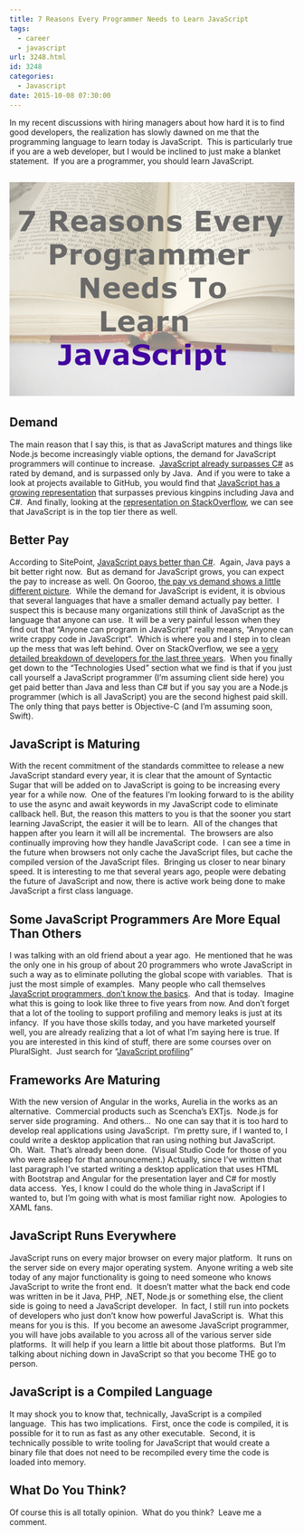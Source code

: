 ```yaml
---
title: 7 Reasons Every Programmer Needs to Learn JavaScript
tags:
  - career
  - javascript
url: 3248.html
id: 3248
categories:
  - Javascript
date: 2015-10-08 07:30:00
---
```


In my recent discussions with hiring managers about how hard it is to find good developers, the realization has slowly dawned on me that the programming language to learn today is JavaScript.  This is particularly true if you are a web developer, but I would be inclined to just make a blanket statement.  If you are a programmer, you should learn JavaScript.

![image](/uploads/2015/10/image.png "image")
-------------------------------------------------------------------------

Demand
------

The main reason that I say this, is that as JavaScript matures and things like Node.js become increasingly viable options, the demand for JavaScript programmers will continue to increase.  [JavaScript already surpasses C#](//www.codingdojo.com/blog/8-most-in-demand-programming-languages-of-2015/) as rated by demand, and is surpassed only by Java.  And if you were to take a look at projects available to GitHub, you would find that [JavaScript has a growing representation](//github.com/blog/2047-language-trends-on-github) that surpasses previous kingpins including Java and C#.  And finally, looking at the [representation on StackOverflow](//redmonk.com/sogrady/2014/01/22/language-rankings-1-14/), we can see that JavaScript is in the top tier there as well.

Better Pay
----------

According to SitePoint, [JavaScript pays better than C#](//www.sitepoint.com/best-programming-language-learn-2015-job-demand-salaries/).  Again, Java pays a bit better right now.  But as demand for JavaScript grows, you can expect the pay to increase as well. On Gooroo, [the pay vs demand shows a little different picture](//gooroo.io/GoorooTHINK/Article/16300/Programming-languages--salaries-and-demand-May-2015/18672#.VhARuXpVhBc).  While the demand for JavaScript is evident, it is obvious that several languages that have a smaller demand actually pay better.  I suspect this is because many organizations still think of JavaScript as the language that anyone can use.  It will be a very painful lesson when they find out that “Anyone can program in JavaScript” really means, “Anyone can write crappy code in JavaScript”.  Which is where you and I step in to clean up the mess that was left behind. Over on StackOverflow, we see a [very detailed breakdown of developers for the last three years](//stackoverflow.com/research/developer-survey-2015).  When you finally get down to the “Technologies Used” section what we find is that if you just call yourself a JavaScript programmer (I’m assuming client side here) you get paid better than Java and less than C# but if you say you are a Node.js programmer (which is all JavaScript) you are the second highest paid skill.  The only thing that pays better is Objective-C (and I’m assuming soon, Swift).

JavaScript is Maturing
----------------------

With the recent commitment of the standards committee to release a new JavaScript standard every year, it is clear that the amount of Syntactic Sugar that will be added on to JavaScript is going to be increasing every year for a while now.  One of the features I’m looking forward to is the ability to use the async and await keywords in my JavaScript code to eliminate callback hell. But, the reason this matters to you is that the sooner you start learning JavaScript, the easier it will be to learn.  All of the changes that happen after you learn it will all be incremental.  The browsers are also continually improving how they handle JavaScript code.  I can see a time in the future when browsers not only cache the JavaScript files, but cache the compiled version of the JavaScript files.  Bringing us closer to near binary speed. It is interesting to me that several years ago, people were debating the future of JavaScript and now, there is active work being done to make JavaScript a first class language.

Some JavaScript Programmers Are More Equal Than Others
------------------------------------------------------

I was talking with an old friend about a year ago.  He mentioned that he was the only one in his group of about 20 programmers who wrote JavaScript in such a way as to eliminate polluting the global scope with variables.  That is just the most simple of examples.  Many people who call themselves [JavaScript programmers, don’t know the basics](/7-javascript-interview-questions-to-weed-out-imposters/).  And that is today.  Imagine what this is going to look like three to five years from now. And don’t forget that a lot of the tooling to support profiling and memory leaks is just at its infancy.  If you have those skills today, and you have marketed yourself well, you are already realizing that a lot of what I’m saying here is true. If you are interested in this kind of stuff, there are some courses over on PluralSight.  Just search for “[JavaScript profiling](/pluralsightJSProfiling)”

Frameworks Are Maturing
-----------------------

With the new version of Angular in the works, Aurelia in the works as an alternative.  Commercial products such as Scencha’s EXTjs.  Node.js for server side programing.  And others…  No one can say that it is too hard to develop real applications using JavaScript.  I’m pretty sure, if I wanted to, I could write a desktop application that ran using nothing but JavaScript.  Oh.  Wait.  That’s already been done.  (Visual Studio Code for those of you who were asleep for that announcement.) Actually, since I’ve written that last paragraph I’ve started writing a desktop application that uses HTML with Bootstrap and Angular for the presentation layer and C# for mostly data access.  Yes, I know I could do the whole thing in JavaScript if I wanted to, but I’m going with what is most familiar right now.  Apologies to XAML fans.

JavaScript Runs Everywhere
--------------------------

JavaScript runs on every major browser on every major platform.  It runs on the server side on every major operating system.  Anyone writing a web site today of any major functionality is going to need someone who knows JavaScript to write the front end.  It doesn’t matter what the back end code was written in be it Java, PHP, .NET, Node.js or something else, the client side is going to need a JavaScript developer.  In fact, I still run into pockets of developers who just don’t know how powerful JavaScript is.  What this means for you is this.  If you become an awesome JavaScript programmer, you will have jobs available to you across all of the various server side platforms.  It will help if you learn a little bit about those platforms.  But I’m talking about niching down in JavaScript so that you become THE go to person.

JavaScript is a Compiled Language
---------------------------------

It may shock you to know that, technically, JavaScript is a compiled language.  This has two implications.  First, once the code is compiled, it is possible for it to run as fast as any other executable.  Second, it is technically possible to write tooling for JavaScript that would create a binary file that does not need to be recompiled every time the code is loaded into memory.

What Do You Think?
------------------

Of course this is all totally opinion.  What do you think?  Leave me a comment.
